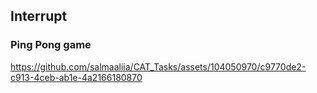## Interrupt 
### Ping Pong game

https://github.com/salmaaliia/CAT_Tasks/assets/104050970/c9770de2-c913-4ceb-ab1e-4a2166180870

